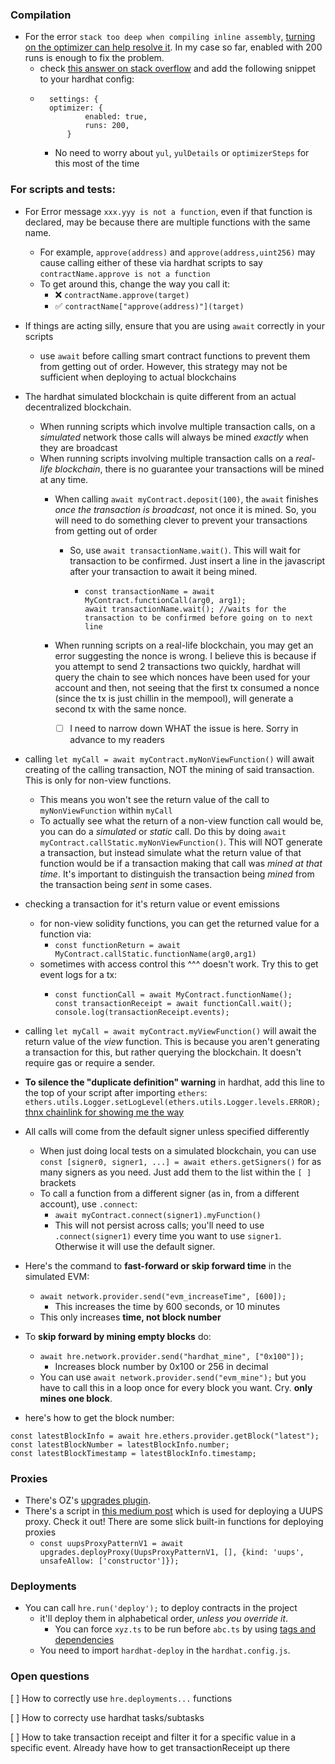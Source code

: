 ### Compilation

- For the error `stack too deep when compiling inline assembly`, [turning on the optimizer can help resolve it](https://forum.openzeppelin.com/t/stack-too-deep-when-compiling-inline-assembly/11391/10). In my case so far, enabled with 200 runs is enough to fix the problem. 
	- check [this answer on stack overflow](https://stackoverflow.com/questions/70310087/how-do-i-resolve-this-hardhat-compilererror-stack-too-deep-when-compiling-inli) and add the following snippet to your hardhat config:
	- ```
		settings: {
      	optimizer: {
        		enabled: true,
        		runs: 200,
      		}
      ```
      - No need to worry about `yul`, `yulDetails` or `optimizerSteps` for this most of the time

### For scripts and tests:

- For Error message `xxx.yyy is not a function`, even if that function is declared, may be because there are multiple functions with the same name.
	- For example, `approve(address)` and `approve(address,uint256)` may cause calling either of these via hardhat scripts to say `contractName.approve is not a function` 
	- To get around this, change the way you call it:
		- :x: `contractName.approve(target)`
		- :white_check_mark: `contractName["approve(address)"](target)`
		
- If things are acting silly, ensure that you are using `await` correctly in your scripts
	- use `await` before calling smart contract functions to prevent them from getting out of order. However, this strategy may not be sufficient when deploying to actual blockchains
	
- The hardhat simulated blockchain is quite different from an actual decentralized blockchain. 
	- When running scripts which involve multiple transaction calls, on a _simulated_ network those calls will always be mined _exactly_ when they are broadcast
	- When running scripts involving multiple transaction calls on a _real-life blockchain_, there is no guarantee your transactions will be mined at any time.
		- When calling `await myContract.deposit(100)`, the `await` finishes _once the transaction is broadcast_, not once it is mined. So, you will need to do something clever to prevent your transactions from getting out of order 
			- So, use `await transactionName.wait()`. This will wait for transaction to be confirmed. Just insert a line in the javascript after your transaction to await it being mined.
     			- ```
          		  const transactionName = await MyContract.functionCall(arg0, arg1);
          		  await transactionName.wait();	//waits for the transaction to be confirmed before going on to next line
          		  ``` 

		- When running scripts on a real-life blockchain, you may get an error suggesting the nonce is wrong. I believe this is because if you attempt to send 2 transactions two quickly, hardhat will query the chain to see which nonces have been used for your account and then, not seeing that the first tx consumed a nonce (since the tx is just chillin in the mempool), will generate a second tx with the same nonce.
			- [ ] I need to narrow down WHAT the issue is here. Sorry in advance to my readers
		
- calling `let myCall = await myContract.myNonViewFunction()` will await creating of the calling transaction, NOT the mining of said transaction. This is only for non-view functions.
	- This means you won't see the return value of the call to `myNonViewFunction` within `myCall`
	- To actually see what the return of a non-view function call would be, you can do a _simulated_ or _static_ call. Do this by doing `await myContract.callStatic.myNonViewFunction()`. This will NOT generate a transaction, but instead simulate what the return value of that function would be if a transaction making that call was _mined at that time_. It's important to distinguish the transaction being _mined_ from the transaction being _sent_ in some cases.
- checking a transaction for it's return value or event emissions
	- for non-view solidity functions, you can get the returned value for a function via:
		- `const functionReturn = await MyContract.callStatic.functionName(arg0,arg1)`
	- sometimes with access control this ^^^ doesn't work. Try this to get event logs for a tx:
		- ```
		  const functionCall = await MyContract.functionName();
		  const transactionReceipt = await functionCall.wait();
		  console.log(transactionReceipt.events);
		  ```
- calling `let myCall = await myContract.myViewFunction()` will await the return value of the _view_ function. This is because you aren't generating a transaction for this, but rather querying the blockchain. It doesn't require gas or require a sender. 
- **To silence the "duplicate definition" warning** in hardhat, add this line to the top of your script after importing `ethers`:
	`ethers.utils.Logger.setLogLevel(ethers.utils.Logger.levels.ERROR);` [thnx chainlink for showing me the way](https://github.com/smartcontractkit/chainlink/pull/5790/files)


- All calls will come from the default signer unless specified differently
	- When just doing local tests on a simulated blockchain, you can use `const [signer0, signer1, ...] = await ethers.getSigners()` for as many signers as you need. Just add them to the list within the `[ ]` brackets
	- To call a function from a different signer (as in, from a different account), use `.connect`:
		- `await myContract.connect(signer1).myFunction()`
		- This will not persist across calls; you'll need to use `.connect(signer1)` every time you want to use `signer1`. Otherwise it will use the default signer.
		
- Here's the command to **fast-forward or skip forward time** in the simulated EVM: 
	- `await network.provider.send("evm_increaseTime", [600]);`
		- This increases the time by 600 seconds, or 10 minutes
	- This only increases **time, not block number**
- To **skip forward by mining empty blocks** do:
	- `await hre.network.provider.send("hardhat_mine", ["0x100"]);`
		- Increases block number by 0x100 or 256 in decimal
	- You can use `await network.provider.send("evm_mine");` but you have to call this in a loop once for every block you want. Cry. **only mines one block**.

- here's how to get the block number:
```
const latestBlockInfo = await hre.ethers.provider.getBlock("latest");
const latestBlockNumber = latestBlockInfo.number;
const latestBlockTimestamp = latestBlockInfo.timestamp;
```

### Proxies

- There's OZ's [upgrades plugin](https://www.npmjs.com/package/@openzeppelin/hardhat-upgrades). 
- There's a script in [this medium post](https://medium.com/coinmonks/how-to-create-an-uups-proxy-66eca257b2f9) which is used for deploying a UUPS proxy. Check it out! There are some slick built-in functions for deploying proxies
	- `const uupsProxyPatternV1 = await upgrades.deployProxy(UupsProxyPatternV1, [], {kind: 'uups', unsafeAllow: ['constructor']});`

### Deployments

- You can call `hre.run('deploy');` to deploy contracts in the project
	- it'll deploy them in alphabetical order, _unless you override it_. 
		- You can force `xyz.ts` to be run before `abc.ts` by using [tags and dependencies](https://github.com/wighawag/hardhat-deploy#deploy-scripts-tags-and-dependencies)
	- You need to import `hardhat-deploy` in the `hardhat.config.js`.

### Open questions

[ ] How to correctly use `hre.deployments...` functions

[ ] How to correcty use hardhat tasks/subtasks 

[ ] How to take transaction receipt and filter it for a specific value in a specific event. Already have how to get transactionReceipt up there
